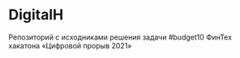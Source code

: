# DigitalH
Репозиторий с исходниками решения задачи #budget10 ФинТех хакатона «Цифровой прорыв 2021»
